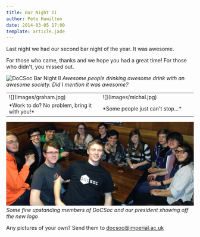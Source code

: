 ```yaml
---
title: Bar Night II
author: Pete Hamilton
date: 2014-03-05 17:00
template: article.jade
---
```


Last night we had our second bar night of the year. It was awesome.

For those who came, thanks and we hope you had a great time! For those who didn't, you missed out.

![](images/panorama.jpg "DoCSoc Bar Night II")
*Awesome people drinking awesome drink with an awesome society. Did I mention it was awesome?*


<table>
<tr>
<td width="50%">![](images/graham.jpg)</td><td>![](images/michal.jpg)</td>
</tr>
<tr>
<td>*Work to do? No problem, bring it with you!*</td><td>*Some people just can't stop...*</td>
</tr>
</table>

![](images/group.jpg "DoCSoc students are the best")
*Some fine upstanding members of DoCSoc and our president showing off the new logo*

Any pictures of your own? Send them to [docsoc@imperial.ac.uk](mailto:docsoc@imperial.ac.uk)

